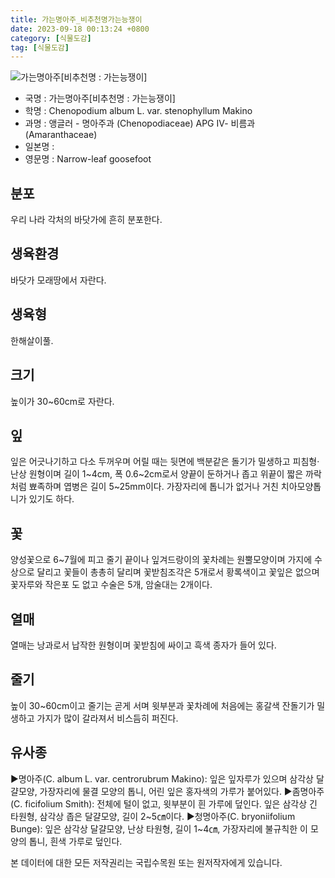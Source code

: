 ```yaml
---
title: 가는명아주_비추천명가는능쟁이
date: 2023-09-18 00:13:24 +0800
category: [식물도감]
tag: [식물도감]
---
```




![가는명아주[비추천명 : 가는능쟁이]](/fileUpload/plants/basic/Chenopodiaceae/Chenopodium/15502/1_th2.JPG)
- 국명 : 가는명아주[비추천명 : 가는능쟁이]
- 학명 : Chenopodium album L. var. stenophyllum Makino
- 과명 : 앵글러 - 명아주과 (Chenopodiaceae) APG Ⅳ- 비름과 (Amaranthaceae)
- 일본명 : 
- 영문명 : Narrow-leaf goosefoot


## 분포
우리 나라 각처의 바닷가에 흔히 분포한다.
## 생육환경
바닷가 모래땅에서 자란다.
## 생육형
한해살이풀.
## 크기
높이가 30~60cm로 자란다.
## 잎
잎은 어긋나기하고 다소 두꺼우며 어릴 때는 뒷면에 백분같은 돌기가 밀생하고 피침형·난상 원형이며 길이 1~4cm, 폭 0.6~2cm로서 양끝이 둔하거나 좁고 위끝이 짧은 까락처럼 뾰족하며 엽병은 길이 5~25mm이다. 가장자리에 톱니가 없거나 거친 치아모양톱니가 있기도 하다.
## 꽃
양성꽃으로 6~7월에 피고 줄기 끝이나 잎겨드랑이의 꽃차례는 원뿔모양이며 가지에 수상으로 달리고 꽃들이 총총히 달리며 꽃받침조각은 5개로서 황록색이고 꽃잎은 없으며 꽃자루와 작은포 도 없고 수술은 5개, 암술대는 2개이다.
## 열매
열매는 낭과로서 납작한 원형이며 꽃받침에 싸이고 흑색 종자가 들어 있다.
## 줄기
높이 30~60cm이고 줄기는 곧게 서며 윗부분과 꽃차례에 처음에는 홍갈색 잔돌기가 밀생하고 가지가 많이 갈라져서 비스듬히 퍼진다.
## 유사종
▶명아주(C. album L. var. centrorubrum Makino): 잎은 잎자루가 있으며 삼각상 달걀모양, 가장자리에 물결 모양의 톱니, 어린 잎은 홍자색의 가루가 붙어있다.▶좀명아주(C. ficifolium Smith): 전체에 털이 없고, 윗부분이 흰 가루에 덮인다. 잎은 삼각상 긴 타원형, 삼각상 좁은 달걀모양, 길이 2~5㎝이다. ▶청명아주(C. bryoniifolium Bunge): 잎은 삼각상 달걀모양, 난상 타원형, 길이 1~4㎝, 가장자리에 불규칙한 이 모양의 톱니, 흰색 가루로 덮인다.






본 데이터에 대한 모든 저작권리는 국립수목원 또는 원저작자에게 있습니다.
